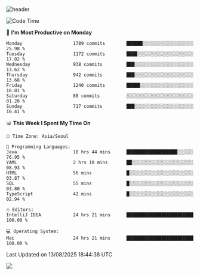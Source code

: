 ![header](https://capsule-render.vercel.app/api?type=Egg&color=timeAuto&height=300&section=header&text=PoPo&fontSize=90&animation=fadeIn)

  <!--START_SECTION:waka-->
![Code Time](http://img.shields.io/badge/Code%20Time-2%2C903%20hrs%2023%20mins-blue)

📅 **I'm Most Productive on Monday** 

```text
Monday                   1789 commits        ██████░░░░░░░░░░░░░░░░░░░   25.98 % 
Tuesday                  1172 commits        ████░░░░░░░░░░░░░░░░░░░░░   17.02 % 
Wednesday                938 commits         ███░░░░░░░░░░░░░░░░░░░░░░   13.62 % 
Thursday                 942 commits         ███░░░░░░░░░░░░░░░░░░░░░░   13.68 % 
Friday                   1240 commits        █████░░░░░░░░░░░░░░░░░░░░   18.01 % 
Saturday                 88 commits          ░░░░░░░░░░░░░░░░░░░░░░░░░   01.28 % 
Sunday                   717 commits         ███░░░░░░░░░░░░░░░░░░░░░░   10.41 % 
```


📊 **This Week I Spent My Time On** 

```text
🕑︎ Time Zone: Asia/Seoul

💬 Programming Languages: 
Java                     18 hrs 44 mins      ███████████████████░░░░░░   76.95 % 
YAML                     2 hrs 10 mins       ██░░░░░░░░░░░░░░░░░░░░░░░   08.93 % 
HTML                     56 mins             █░░░░░░░░░░░░░░░░░░░░░░░░   03.87 % 
SQL                      55 mins             █░░░░░░░░░░░░░░░░░░░░░░░░   03.80 % 
TypeScript               42 mins             █░░░░░░░░░░░░░░░░░░░░░░░░   02.94 % 

🔥 Editors: 
IntelliJ IDEA            24 hrs 21 mins      █████████████████████████   100.00 % 

💻 Operating System: 
Mac                      24 hrs 21 mins      █████████████████████████   100.00 % 
```


 Last Updated on 13/08/2025 18:44:38 UTC
<!--END_SECTION:waka-->



<img src="https://capsule-render.vercel.app/api?type=Egg&color=timeAuto&height=300&section=footer&text=PoPo&fontSize=90&animation=fadeIn&reversal=true" />
